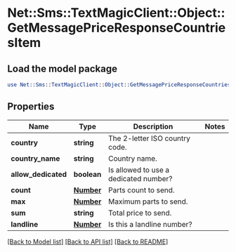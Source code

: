 # Net::Sms::TextMagicClient::Object::GetMessagePriceResponseCountriesItem

## Load the model package
```perl
use Net::Sms::TextMagicClient::Object::GetMessagePriceResponseCountriesItem;
```

## Properties
Name | Type | Description | Notes
------------ | ------------- | ------------- | -------------
**country** | **string** | The 2-letter ISO country code. | 
**country_name** | **string** | Country name. | 
**allow_dedicated** | **boolean** | Is allowed to use a dedicated number? | 
**count** | [**Number**](Number.md) | Parts count to send. | 
**max** | [**Number**](Number.md) | Maximum parts to send. | 
**sum** | **string** | Total price to send. | 
**landline** | [**Number**](Number.md) | Is this a landline number? | 

[[Back to Model list]](../README.md#documentation-for-models) [[Back to API list]](../README.md#documentation-for-api-endpoints) [[Back to README]](../README.md)


